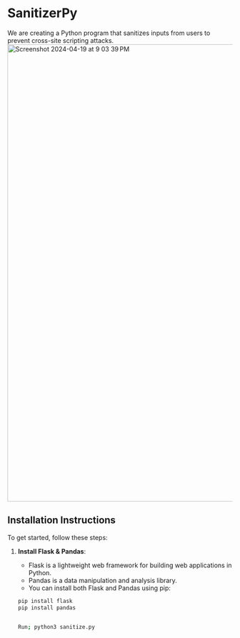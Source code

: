 # SanitizerPy

We are creating a Python program that sanitizes inputs from users to prevent cross-site scripting attacks.
<img width="1024" alt="Screenshot 2024-04-19 at 9 03 39 PM" src="https://github.com/AlensEv/SanitizerPy/assets/90947905/8b8721ce-242e-4844-ac9b-06707a2cddbf">

## Installation Instructions

To get started, follow these steps:

1. **Install Flask & Pandas**:
   - Flask is a lightweight web framework for building web applications in Python.
   - Pandas is a data manipulation and analysis library.
   - You can install both Flask and Pandas using pip:

   ```bash
   pip install flask
   pip install pandas


   Run; python3 sanitize.py
